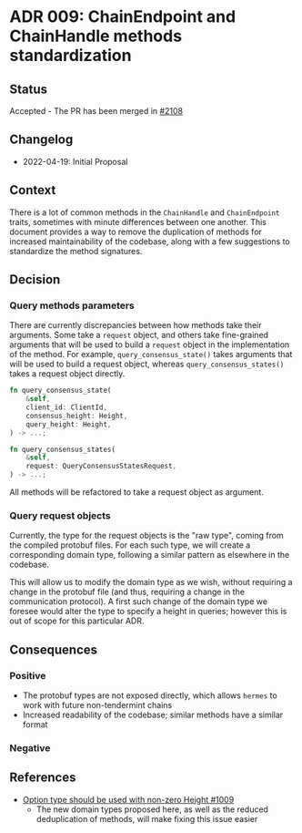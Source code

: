 # ADR 009: ChainEndpoint and ChainHandle methods standardization

## Status

Accepted - The PR has been merged in [#2108](https://github.com/soohoio/hermes/pull/2108)

## Changelog
* 2022-04-19: Initial Proposal

## Context
There is a lot of common methods in the `ChainHandle` and `ChainEndpoint` traits, sometimes with minute differences between one another. This document provides a way to remove the duplication of methods for increased maintainability of the codebase, along with a few suggestions to standardize the method signatures. 

## Decision

### Query methods parameters
There are currently discrepancies between how methods take their arguments. Some take a `request` object, and others take fine-grained arguments that will be used to build a `request` object in the implementation of the method. For example, `query_consensus_state()` takes arguments that will be used to build a request object, whereas `query_consensus_states()` takes a request object directly.
```rust
fn query_consensus_state(
    &self,
    client_id: ClientId,
    consensus_height: Height,
    query_height: Height,
) -> ...;

fn query_consensus_states(
    &self,
    request: QueryConsensusStatesRequest,
) -> ...;
```

All methods will be refactored to take a request object as argument.

### Query request objects
Currently, the type for the request objects is the "raw type", coming from the compiled protobuf files. For each such type, we will create a corresponding domain type, following a similar pattern as elsewhere in the codebase.

This will allow us to modify the domain type as we wish, without requiring a change in the protobuf file (and thus, requiring a change in the communication protocol). A first such change of the domain type we foresee would alter the type to specify a height in queries; however this is out of scope for this particular ADR.


## Consequences

### Positive
+ The protobuf types are not exposed directly, which allows `hermes` to work with future non-tendermint chains
+ Increased readability of the codebase; similar methods have a similar format

### Negative


## References

* [Option type should be used with non-zero Height #1009](https://github.com/soohoio/hermes/issues/1009)
    + The new domain types proposed here, as well as the reduced deduplication of methods, will make fixing this issue easier
